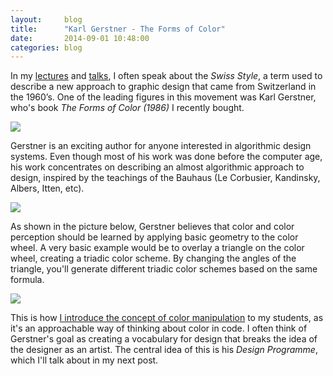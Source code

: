 ```yaml
---
layout:     blog
title:      "Karl Gerstner - The Forms of Color"
date:       2014-09-01 10:48:00
categories: blog
---
```


In my [lectures](http://printingcode.runemadsen.com) and [talks](http://runemadsen.com/work/waza-programming-and-the-visual-arts/), I often speak about the *Swiss Style*, a term used to describe a new approach to graphic design that came from Switzerland in the 1960’s. One of the leading figures in this movement was Karl Gerstner, who's book *The Forms of Color (1986)* I recently bought.

<div class="wide-750">
  <img src="{% asset_path blog/books/formsofcolor1.jpg %}" />
</div>

Gerstner is an exciting author for anyone interested in algorithmic design systems. Even though most of his work was done before the computer age, his work concentrates on describing an almost algorithmic approach to design, inspired by the teachings of the Bauhaus (Le Corbusier, Kandinsky, Albers, Itten, etc).

<div class="wide-750">
  <img src="{% asset_path blog/books/formsofcolor2.jpg %}" />
</div>

As shown in the picture below, Gerstner believes that color and color perception should be learned by applying basic geometry to the color wheel. A very basic example would be to overlay a triangle on the color wheel, creating a triadic color scheme. By changing the angles of the triangle, you'll generate different triadic color schemes based on the same formula.

<div class="wide-750">
  <img src="{% asset_path blog/books/formsofcolor3.jpg %}" />
</div>

This is how [I introduce the concept of color manipulation](http://printingcode.runemadsen.com/lecture-color/) to my students, as it's an approachable way of thinking about color in code. I often think of Gerstner's goal as creating a vocabulary for design that breaks the idea of the designer as an artist. The central idea of this is his *Design Programme*, which I'll talk about in my next post.
